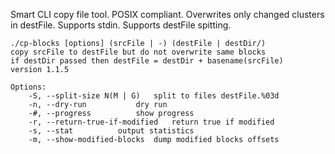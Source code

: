 Smart CLI copy file tool. POSIX compliant. Overwrites only changed clusters in destFile. Supports stdin. Supports destFile spitting.

```
./cp-blocks [options] (srcFile | -) (destFile | destDir/)
copy srcFile to destFile but do not overwrite same blocks
if destDir passed then destFile = destDir + basename(srcFile)
version 1.1.5

Options:
	-S, --split-size N(M | G) 	split to files destFile.%03d
	-n, --dry-run 			dry run
	-#, --progress 			show progress
	-r, --return-true-if-modified 	return true if modified
	-s, --stat 			output statistics
	-m, --show-modified-blocks 	dump modified blocks offsets
```
